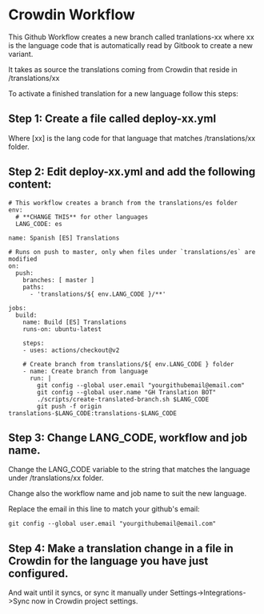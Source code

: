 # Crowdin Workflow
This Github Workflow creates a new branch called tranlations-xx where xx is the language code that is automatically read by Gitbook to create a new variant.

It takes as source the translations coming from Crowdin that reside in /translations/xx

To activate a finished translation for a new language follow this steps:

## Step 1: Create a file called deploy-xx.yml
Where [xx] is the lang code for that language that matches /translations/xx folder.

## Step 2: Edit deploy-xx.yml and add the following content:

```
# This workflow creates a branch from the translations/es folder
env:
  # **CHANGE THIS** for other languages
  LANG_CODE: es

name: Spanish [ES] Translations

# Runs on push to master, only when files under `translations/es` are modified
on:
  push:
    branches: [ master ]
    paths:
      - 'translations/${ env.LANG_CODE }/**'

jobs:
  build:
    name: Build [ES] Translations
    runs-on: ubuntu-latest

    steps:
    - uses: actions/checkout@v2

    # Create branch from translations/${ env.LANG_CODE } folder
    - name: Create branch from language
      run: |
        git config --global user.email "yourgithubemail@email.com"
        git config --global user.name "GH Translation BOT"
        ./scripts/create-translated-branch.sh $LANG_CODE
        git push -f origin translations-$LANG_CODE:translations-$LANG_CODE
```

## Step 3: Change LANG_CODE, workflow and job name.

Change the LANG_CODE variable to the string that matches the language under /translations/xx folder.

Change also the workflow name and job name to suit the new language.

Replace the email in this line to match your github's email:

```
git config --global user.email "yourgithubemail@email.com"
```

## Step 4: Make a translation change in a file in Crowdin for the language you have just configured.

And wait until it syncs, or sync it manually under Settings->Integrations->Sync now in Crowdin project settings.
